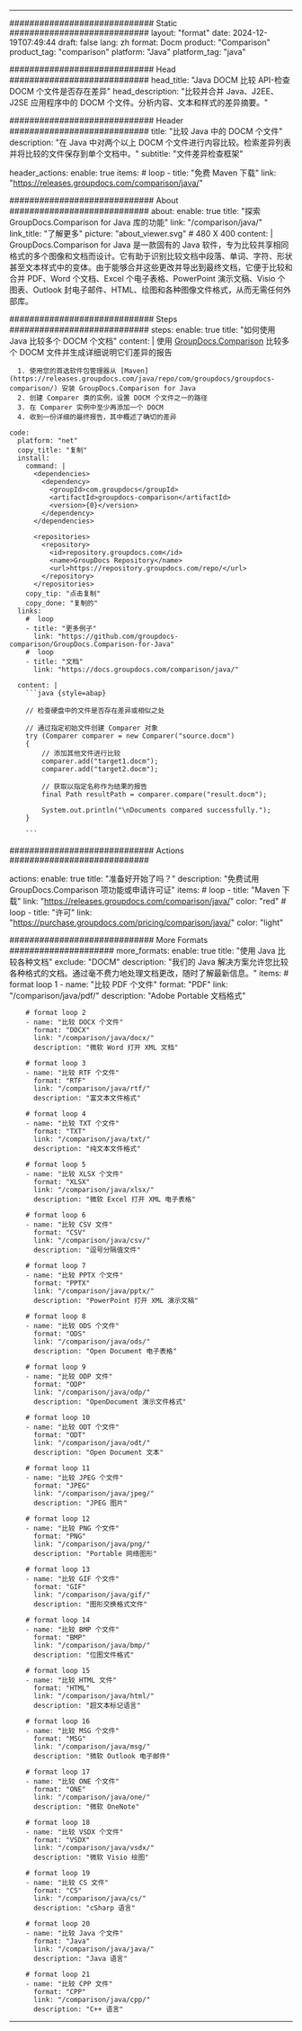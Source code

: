
---
############################# Static ############################
layout: "format"
date:  2024-12-19T07:49:44
draft: false
lang: zh
format: Docm
product: "Comparison"
product_tag: "comparison"
platform: "Java"
platform_tag: "java"

############################# Head ############################
head_title: "Java DOCM 比较 API-检查 DOCM 个文件是否存在差异"
head_description: "比较并合并 Java、J2EE、J2SE 应用程序中的 DOCM 个文件。分析内容、文本和样式的差异摘要。"

############################# Header ############################
title: "比较 Java 中的 DOCM 个文件" 
description: "在 Java 中对两个以上 DOCM 个文件进行内容比较。检索差异列表并将比较的文件保存到单个文档中。"
subtitle: "文件差异检查框架" 

header_actions:
  enable: true
  items:
    #  loop
    - title: "免费 Maven 下载"
      link: "https://releases.groupdocs.com/comparison/java/"
      
############################# About ############################
about:
    enable: true
    title: "探索 GroupDocs.Comparison for Java 库的功能"
    link: "/comparison/java/"
    link_title: "了解更多"
    picture: "about_viewer.svg" # 480 X 400
    content: |
       GroupDocs.Comparison for Java 是一款固有的 Java 软件，专为比较共享相同格式的多个图像和文档而设计。它有助于识别比较文档中段落、单词、字符、形状甚至文本样式中的变体。由于能够合并这些更改并导出到最终文档，它便于比较和合并 PDF、Word 个文档、Excel 个电子表格、PowerPoint 演示文稿、Visio 个图表、Outlook 封电子邮件、HTML、绘图和各种图像文件格式，从而无需任何外部库。

############################# Steps ############################
steps:
    enable: true
    title: "如何使用 Java 比较多个 DOCM 个文档"
    content: |
      使用 [GroupDocs.Comparison](https://products.groupdocs.com/comparison/java/) 比较多个 DOCM 文件并生成详细说明它们差异的报告
      
      1. 使用您的首选软件包管理器从 [Maven](https://releases.groupdocs.com/java/repo/com/groupdocs/groupdocs-comparison/) 安装 GroupDocs.Comparison for Java
      2. 创建 Comparer 类的实例，设置 DOCM 个文件之一的路径
      3. 在 Comparer 实例中至少再添加一个 DOCM
      4. 收到一份详细的最终报告，其中概述了确切的差异
   
    code:
      platform: "net"
      copy_title: "复制"
      install:
        command: |
          <dependencies>
            <dependency>
              <groupId>com.groupdocs</groupId>
              <artifactId>groupdocs-comparison</artifactId>
              <version>{0}</version>
            </dependency>
          </dependencies>

          <repositories>
            <repository>
              <id>repository.groupdocs.com</id>
              <name>GroupDocs Repository</name>
              <url>https://repository.groupdocs.com/repo/</url>
            </repository>
          </repositories>
        copy_tip: "点击复制"
        copy_done: "复制的"
      links:
        #  loop
        - title: "更多例子"
          link: "https://github.com/groupdocs-comparison/GroupDocs.Comparison-for-Java"
        #  loop
        - title: "文档"
          link: "https://docs.groupdocs.com/comparison/java/"
          
      content: |
        ```java {style=abap}

        // 检查硬盘中的文件是否存在差异或相似之处

        // 通过指定初始文件创建 Comparer 对象
        try (Comparer comparer = new Comparer("source.docm") 
        {
            // 添加其他文件进行比较
        	comparer.add("target1.docm");
            comparer.add("target2.docm");

            // 获取以指定名称作为结果的报告
            final Path resultPath = comparer.compare("result.docm"); 

            System.out.println("\nDocuments compared successfully.");
        }
        
        ```            

############################# Actions ############################

actions:
  enable: true
  title: "准备好开始了吗？"
  description: "免费试用 GroupDocs.Comparison 项功能或申请许可证"
  items:
    #  loop
    - title: "Maven 下载"
      link: "https://releases.groupdocs.com/comparison/java/"
      color: "red"
        #  loop
    - title: "许可"
      link: "https://purchase.groupdocs.com/pricing/comparison/java/"
      color: "light"


############################# More Formats #####################
more_formats:
    enable: true
    title: "使用 Java 比较各种文档"
    exclude: "DOCM"
    description: "我们的 Java 解决方案允许您比较各种格式的文档。通过毫不费力地处理文档更改，随时了解最新信息。"
    items: 
        # format loop 1
        - name: "比较 PDF 个文件"
          format: "PDF"
          link: "/comparison/java/pdf/"
          description: "Adobe Portable 文档格式"

        # format loop 2
        - name: "比较 DOCX 个文件"
          format: "DOCX"
          link: "/comparison/java/docx/"
          description: "微软 Word 打开 XML 文档"

        # format loop 3
        - name: "比较 RTF 个文件"
          format: "RTF"
          link: "/comparison/java/rtf/"
          description: "富文本文件格式"

        # format loop 4
        - name: "比较 TXT 个文件"
          format: "TXT"
          link: "/comparison/java/txt/"
          description: "纯文本文件格式"

        # format loop 5
        - name: "比较 XLSX 个文件"
          format: "XLSX"
          link: "/comparison/java/xlsx/"
          description: "微软 Excel 打开 XML 电子表格"

        # format loop 6
        - name: "比较 CSV 文件"
          format: "CSV"
          link: "/comparison/java/csv/"
          description: "逗号分隔值文件"

        # format loop 7
        - name: "比较 PPTX 个文件"
          format: "PPTX"
          link: "/comparison/java/pptx/"
          description: "PowerPoint 打开 XML 演示文稿"

        # format loop 8
        - name: "比较 ODS 个文件"
          format: "ODS"
          link: "/comparison/java/ods/"
          description: "Open Document 电子表格"

        # format loop 9
        - name: "比较 ODP 文件"
          format: "ODP"
          link: "/comparison/java/odp/"
          description: "OpenDocument 演示文件格式"

        # format loop 10
        - name: "比较 ODT 个文件"
          format: "ODT"
          link: "/comparison/java/odt/"
          description: "Open Document 文本"

        # format loop 11
        - name: "比较 JPEG 个文件"
          format: "JPEG"
          link: "/comparison/java/jpeg/"
          description: "JPEG 图片"

        # format loop 12
        - name: "比较 PNG 个文件"
          format: "PNG"
          link: "/comparison/java/png/"
          description: "Portable 网络图形"

        # format loop 13
        - name: "比较 GIF 个文件"
          format: "GIF"
          link: "/comparison/java/gif/"
          description: "图形交换格式文件"

        # format loop 14
        - name: "比较 BMP 个文件"
          format: "BMP"
          link: "/comparison/java/bmp/"
          description: "位图文件格式"

        # format loop 15
        - name: "比较 HTML 文件"
          format: "HTML"
          link: "/comparison/java/html/"
          description: "超文本标记语言"

        # format loop 16
        - name: "比较 MSG 个文件"
          format: "MSG"
          link: "/comparison/java/msg/"
          description: "微软 Outlook 电子邮件"

        # format loop 17
        - name: "比较 ONE 个文件"
          format: "ONE"
          link: "/comparison/java/one/"
          description: "微软 OneNote"

        # format loop 18
        - name: "比较 VSDX 个文件"
          format: "VSDX"
          link: "/comparison/java/vsdx/"
          description: "微软 Visio 绘图"

        # format loop 19
        - name: "比较 CS 文件"
          format: "CS"
          link: "/comparison/java/cs/"
          description: "cSharp 语言"

        # format loop 20
        - name: "比较 Java 个文件"
          format: "Java"
          link: "/comparison/java/java/"
          description: "Java 语言"
          
        # format loop 21
        - name: "比较 CPP 文件"
          format: "CPP"
          link: "/comparison/java/cpp/"
          description: "C++ 语言"
---